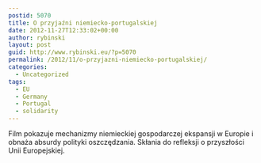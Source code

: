 ```yaml
---
postid: 5070
title: O przyjaźni niemiecko-portugalskiej
date: 2012-11-27T12:33:02+00:00
author: rybinski
layout: post
guid: http://www.rybinski.eu/?p=5070
permalink: /2012/11/o-przyjazni-niemiecko-portugalskiej/
categories:
  - Uncategorized
tags:
  - EU
  - Germany
  - Portugal
  - solidarity
---
```

Film pokazuje mechanizmy niemieckiej gospodarczej ekspansji w Europie i obnaża absurdy polityki oszczędzania. Skłania do refleksji o przyszłości Unii Europejskiej.
